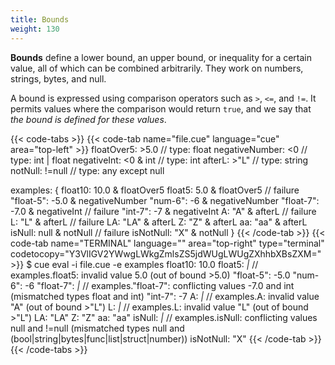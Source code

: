 ```yaml
---
title: Bounds
weight: 130
---
```


**Bounds** define a lower bound,
an upper bound,
or inequality for a certain value,
all of which can be combined arbitrarily.
They work on numbers, strings, bytes, and null.

A bound is expressed using comparison operators such as `>`, `<=`, and `!=`.
It permits values where the comparison would return `true`,
and we say that *the bound is defined for these values*.

{{< code-tabs >}}
{{< code-tab name="file.cue" language="cue" area="top-left" >}}
floatOver5:     >5.0     // type: float
negativeNumber: <0       // type: int | float
negativeInt:    <0 & int // type: int
afterL:         >"L"     // type: string
notNull:        !=null   // type: any except null

examples: {
	float10:   10.0 & floatOver5
	float5:     5.0 & floatOver5     // failure
	"float-5": -5.0 & negativeNumber
	"num-6":   -6   & negativeNumber
	"float-7": -7.0 & negativeInt    // failure
	"int-7":   -7   & negativeInt
	A:         "A"  & afterL         // failure
	L:         "L"  & afterL         // failure
	LA:        "LA" & afterL
	Z:         "Z"  & afterL
	aa:        "aa" & afterL
	isNull:    null & notNull        // failure
	isNotNull: "X"  & notNull
}
{{< /code-tab >}}
{{< code-tab name="TERMINAL" language="" area="top-right" type="terminal" codetocopy="Y3VlIGV2YWwgLWkgZmlsZS5jdWUgLWUgZXhhbXBsZXM=" >}}
$ cue eval -i file.cue -e examples
float10:   10.0
float5:    _|_ // examples.float5: invalid value 5.0 (out of bound >5.0)
"float-5": -5.0
"num-6":   -6
"float-7": _|_ // examples."float-7": conflicting values -7.0 and int (mismatched types float and int)
"int-7":   -7
A:         _|_ // examples.A: invalid value "A" (out of bound >"L")
L:         _|_ // examples.L: invalid value "L" (out of bound >"L")
LA:        "LA"
Z:         "Z"
aa:        "aa"
isNull:    _|_ // examples.isNull: conflicting values null and !=null (mismatched types null and (bool|string|bytes|func|list|struct|number))
isNotNull: "X"
{{< /code-tab >}}
{{< /code-tabs >}}
